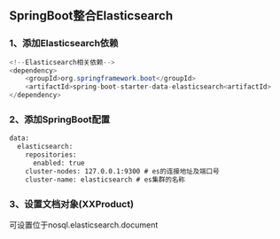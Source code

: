 ## SpringBoot整合Elasticsearch
### 1、添加Elasticsearch依赖
```java
<!--Elasticsearch相关依赖-->
<dependency>
    <groupId>org.springframework.boot</groupId>
    <artifactId>spring-boot-starter-data-elasticsearch<artifactId>
</dependency>
```
### 2、添加SpringBoot配置
```xml
data:
  elasticsearch:
    repositories:
      enabled: true
    cluster-nodes: 127.0.0.1:9300 # es的连接地址及端口号
    cluster-name: elasticsearch # es集群的名称
```
### 3、设置文档对象(XXProduct)
可设置位于nosql.elasticsearch.document
```java

```

